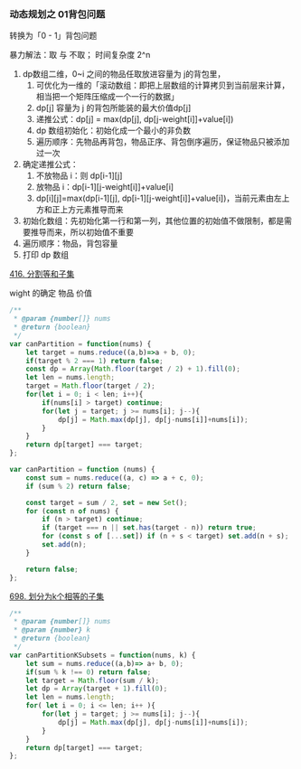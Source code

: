 ### 动态规划之 01背包问题

转换为「0 - 1」背包问题

暴力解法：取 与 不取； 时间复杂度 2^n

1. dp数组二维，0~i 之间的物品任取放进容量为 j的背包里，
   1. 可优化为一维的「滚动数组：即把上层数组的计算拷贝到当前层来计算， 相当把一个矩阵压缩成一个一行的数据」
   2. dp[j] 容量为 j 的背包所能装的最大价值dp[j]
   3. 递推公式：dp[j] = max(dp[j], dp[j-weight[i]]+value[i])
   4. dp 数组初始化：初始化成一个最小的非负数
   5. 遍历顺序：先物品再背包，物品正序、背包倒序遍历，保证物品只被添加过一次
2. 确定递推公式：
   1. 不放物品 i：则 dp[i-1][j]
   2. 放物品 i：dp[i-1][j-weight[i]]+value[i]
   3. dp[i][j]=max(dp[i-1][j], dp[i-1][j-weight[i]]+value[i])，当前元素由左上方和正上方元素推导而来
3. 初始化数组：先初始化第一行和第一列，其他位置的初始值不做限制，都是需要推导而来，所以初始值不重要
4. 遍历顺序：物品，背包容量
5. 打印 dp 数组


[416. 分割等和子集](https://leetcode-cn.com/problems/partition-equal-subset-sum/)

wight 的确定
物品
价值

```js
/**
 * @param {number[]} nums
 * @return {boolean}
 */
var canPartition = function(nums) {
    let target = nums.reduce((a,b)=>a + b, 0);
    if(target % 2 === 1) return false;
    const dp = Array(Math.floor(target / 2) + 1).fill(0);
    let len = nums.length;
    target = Math.floor(target / 2);
    for(let i = 0; i < len; i++){
        if(nums[i] > target) continue;
        for(let j = target; j >= nums[i]; j--){
            dp[j] = Math.max(dp[j], dp[j-nums[i]]+nums[i]);
        }
    }
    return dp[target] === target;
};

var canPartition = function (nums) {
    const sum = nums.reduce((a, c) => a + c, 0);
    if (sum % 2) return false;

    const target = sum / 2, set = new Set();
    for (const n of nums) {
        if (n > target) continue;
        if (target === n || set.has(target - n)) return true;
        for (const s of [...set]) if (n + s < target) set.add(n + s);
        set.add(n);
    }

    return false;
};
```

[698. 划分为k个相等的子集](https://leetcode-cn.com/problems/partition-to-k-equal-sum-subsets/)

```js
/**
 * @param {number[]} nums
 * @param {number} k
 * @return {boolean}
 */
var canPartitionKSubsets = function(nums, k) {
    let sum = nums.reduce((a,b)=> a+ b, 0);
    if(sum % k !== 0) return false;
    let target = Math.floor(sum / k);
    let dp = Array(target + 1).fill(0);
    let len = nums.length;
    for( let i = 0; i <= len; i++ ){
        for(let j = target; j >= nums[i]; j--){
            dp[j] = Math.max(dp[j], dp[j-nums[i]]+nums[i]);
        }
    }
    return dp[target] === target;
};
```

